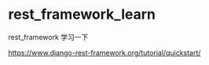 # rest_framework_learn
rest_framework 学习一下


https://www.django-rest-framework.org/tutorial/quickstart/
